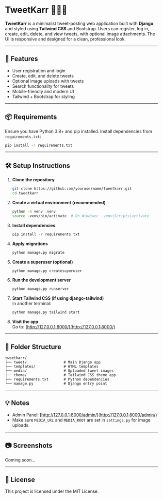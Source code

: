 #  TweetKarr 👨🏻‍💻
**TweetKarr** is a minimalist tweet-posting web application built with **Django** and styled using **Tailwind CSS** and Bootstrap. Users can register, log in, create, edit, delete, and view tweets, with optional image attachments. The UI is responsive and designed for a clean, professional look.

---

## 🚀 Features

- User registration and login
- Create, edit, and delete tweets
- Optional image uploads with tweets
- Search functionality for tweets
- Mobile-friendly and modern UI
- Tailwind + Bootstrap for styling

---

## 📦 Requirements

Ensure you have Python 3.8+ and pip installed. Install dependencies from `requirements.txt`:

```bash
pip install -r requirements.txt
```

---

## 🛠️ Setup Instructions

1. **Clone the repository**  
   ```bash
   git clone https://github.com/yourusername/tweetkarr.git
   cd tweetkarr
   ```

2. **Create a virtual environment (recommended)**  
   ```bash
   python -m venv .venv
   source .venv/bin/activate  # On Windows: .venv\Scripts\activate
   ```

3. **Install dependencies**  
   ```bash
   pip install -r requirements.txt
   ```

4. **Apply migrations**  
   ```bash
   python manage.py migrate
   ```

5. **Create a superuser (optional)**  
   ```bash
   python manage.py createsuperuser
   ```

6. **Run the development server**  
   ```bash
   python manage.py runserver
   ```

7. **Start Tailwind CSS (if using django-tailwind)**  
   In another terminal:
   ```bash
   python manage.py tailwind start
   ```

8. **Visit the app**  
   Go to: [http://127.0.0.1:8000/](http://127.0.0.1:8000/)

---

## 📁 Folder Structure

```
tweetkarr/
├── tweet/                 # Main Django app
├── templates/             # HTML templates
├── media/                 # Uploaded tweet images
├── theme/                 # Tailwind CSS theme app
├── requirements.txt       # Python dependencies
└── manage.py              # Django entry point
```

---

## 💡 Notes

- Admin Panel: [http://127.0.0.1:8000/admin/](http://127.0.0.1:8000/admin/)
- Make sure `MEDIA_URL` and `MEDIA_ROOT` are set in `settings.py` for image uploads.

---

## 📷 Screenshots

Coming soon...

---

## 📝 License

This project is licensed under the MIT License.
